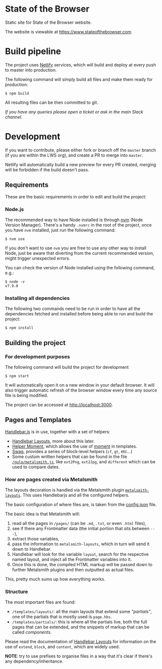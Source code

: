 # State of the Browser

Static site for State of the Browser website.

The website is viewable at <https://www.stateofthebrowser.com>.

# Build pipeline

The project uses [Netlify](https://netlify.com) services, which will build and deploy at every push to master into production.

The following command will simply build all files and make them ready for production:

    $ npm build

All resulting files can be then committed to git.

_If you have any queries please open a ticket or ask in the main Slack channel._

# Development

If you want to contribute, please either fork or branch off the `master` branch (if you are within the LWS org), and create a PR to merge into `master`.

Netlify will automatically build a new preview for every PR created, merging will be forbidden if the build doesn't pass.

## Requirements

These are the basic requirements in order to edit and build the project:

### Node.js

The recommended way to have Node installed is through [nvm](https://github.com/creationix/nvm) (Node Version Manager). There's a handy `.nvmrc` in the root of the project, once you have `nvm` installed, just run the following command:

    $ nvm use

If you don't want to use `nvm` you are free to use any other way to install Node, just be aware that diverting from the current recommended version, might trigger unexpected errors.

You can check the version of Node installed using the following command, e.g.:

    $ node -v
    v7.9.0

### Installing all dependencies

The following two commands need to be run in order to have all the dependencies fetched and installed before being able to run and build the project:

    $ npm install

## Building the project

### For development purposes

The following command will build the project for development

    $ npm start

It will automatically open it on a new window in your default browser. It will also trigger automatic refresh of the browser window every time any source file is being modified.

The project can be accessed at <http://localhost:3000>.

## Pages and Templates

[Handlebar.js](http://handlebarsjs.com/) is in use, together with a set of helpers:

- [Handlebar Layouts](https://github.com/shannonmoeller/handlebars-layouts), more about this later.
- [Helper Moment](https://github.com/helpers/helper-moment), which allows the use of [moment](https://momentjs.com) in templates.
- [Swag](https://github.com/elving/swag), provides a series of block-level helpers (`if`, `gt`, etc...)
- Some custom written helpers that can be found in the file [`/gulp/metalsmith.js`](/gulp/metalsmith.js), like `ext2Png`, `ext2Jpg`, and `different` which can be used to compare dates.

### How are pages created via Metalsmith

The layouts decoration is handled via the Metalsmith plugin [`metalsmith-layouts`](https://github.com/ismay/metalsmith-layouts#readme). This uses Handlebarjs and all the configured helpers.

The basic configuration of where files are, is taken from the [config.json](config.json) file.

The basic idea is that Metalsmith will:

1. read all the pages in `/pages/` (can be `.md`, `.txt`, or even `.html` files),
2. see if there any Frontmatter data (the initial portion that sits between `---`),
3. extract those variables,
4. pass the information to `metalsmith-layouts`, which in turn will send it down to Handlebar.
5. Handlebar will look for the variable `layout`, search for the respective named layout, and inject all the Frontmatter variables into it.
6. Once this is done, the compiled HTML markup will be passed down to further Metalsmith plugins and then outputted as actual files.

This, pretty much sums up how everything works.

### Structure

The most important files are found:

- `/templates/layouts/`: all the main layouts that extend some _"partials"_, one of the partials that is mostly used is `page.hbs`.
- `/templates/partials/`: this is where all the partials live, both the full pages that can be extended, and the snippets of markup that can be called _components_.

Please read the documentation of [Handlebar Layouts](https://github.com/shannonmoeller/handlebars-layouts) for information on the use of `extend`, `block`, and `content`, which are widely used.

**NOTE**: try to use prefixes to organise files in a way that it's clear if there's any dependency/inheritance.
